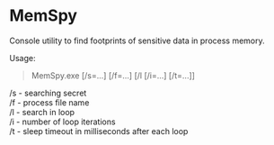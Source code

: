 # MemSpy

Console utility to find footprints of sensitive data in process memory.

Usage:  
> MemSpy.exe [/s=...] [/f=...] [/l [/i=...] [/t=...]]  

/s - searching secret  
/f - process file name  
/l - search in loop  
/i - number of loop iterations  
/t - sleep timeout in milliseconds after each loop
